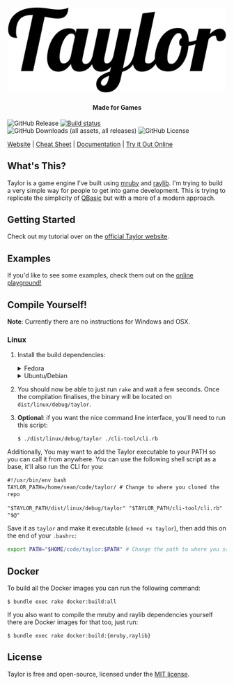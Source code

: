<h1 align="center">
  <br>
  <picture>
  <source media="(prefers-color-scheme: dark)" srcset="assets/images/logo.png" alt="Taylor logo" width="400">
  <img src="assets/images/logo_dark.png" alt="Taylor logo" width="500">
  </picture>
</h1>
<h4 align="center">Made for Games</h4>

![GitHub Release](https://img.shields.io/github/v/release/HellRok/Taylor)
[![Build status](https://badge.buildkite.com/0cb81ca8e3b8f43a2998bc15f90323a2eb8429669e819b7697.svg)](https://buildkite.com/oequacki/taylor)
![GitHub Downloads (all assets, all releases)](https://img.shields.io/github/downloads/HellRok/Taylor/total?label=total%20downloads)
![GitHub License](https://img.shields.io/github/license/HellRok/Taylor)

[Website](https://www.taylormadetech.dev) | [Cheat Sheet](https://www.taylormadetech.dev/documentation/tutorials/cheat_sheet/) | [Documentation](https://www.taylormadetech.dev/documentation/taylor/latest/) | [Try it Out Online](https://www.taylormadetech.dev/playground/)

## What's This?

Taylor is a game engine I've built using [mruby](https://mruby.org/) and
[raylib](https://www.raylib.com/). I'm trying to build a very simple way for
people to get into game development. This is trying to replicate the simplicity
of [QBasic](https://es.wikipedia.org/wiki/QBASIC) but with a more of a modern approach.

## Getting Started

Check out my tutorial over on the [official Taylor
website](https://www.taylormadetech.dev/documentation/tutorials/getting_started/).

## Examples

If you'd like to see some examples, check them out on the [online playground!](https://www.taylormadetech.dev/playground/)

## Compile Yourself!

**Note**: Currently there are no instructions for Windows and OSX.

### Linux

1. Install the build dependencies:  
    <details>
      <summary>Fedora</summary>  
      
      ```console
      $ sudo dnf groupinstall "Development Tools" "Development Libraries"; sudo dnf install ruby
      ``` 
    </details>
    <details> 
      <summary>Ubuntu/Debian</summary>
      
      ```console
      $ sudo apt-get install build-essential ruby
      ```
    </details> 
3. You should now be able to just run `rake` and wait a few seconds. Once the compilation finalises, the
   binary will be located on `dist/linux/debug/taylor`. 
4. **Optional**: if you want the nice command line interface, you'll need to run this script:  
    ```console
    $ ./dist/linux/debug/taylor ./cli-tool/cli.rb
    ```

Additionally, You may want to add the Taylor executable to your PATH so you can call it from anywhere. You can 
use the following shell script as a base, it'll also run the CLI for you:

```shell
#!/usr/bin/env bash
TAYLOR_PATH=/home/sean/code/taylor/ # Change to where you cloned the repo

"$TAYLOR_PATH/dist/linux/debug/taylor" "$TAYLOR_PATH/cli-tool/cli.rb" "$@"
```

Save it as `taylor` and make it executable (`chmod +x taylor`), then add this on the end of your `.bashrc`:

```bash
export PATH="$HOME/code/taylor:$PATH" # Change the path to where you saved the shell script
```

## Docker

To build all the Docker images you can run the following command:

```
$ bundle exec rake docker:build:all
```

If you also want to compile the mruby and raylib dependencies yourself there are
Docker images for that too, just run:

```
$ bundle exec rake docker:build:{mruby,raylib}
```

## License

Taylor is free and open-source, licensed under the [MIT license](https://github.com/HellRok/Taylor/blob/main/LICENSE).

